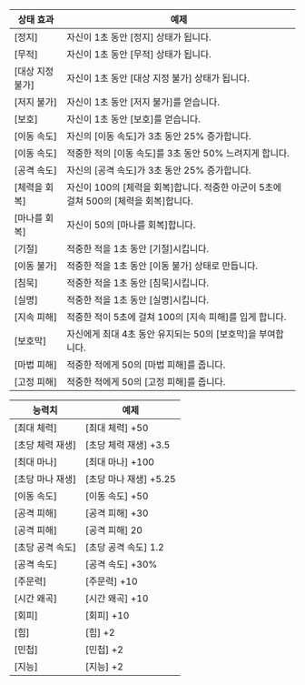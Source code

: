 상태 효과  | 예제
------------- | -------------
[정지]|자신이 1초 동안 [정지] 상태가 됩니다.
[무적]|자신이 1초 동안 [무적] 상태가 됩니다.
[대상 지정 불가]|자신이 1초 동안 [대상 지정 불가] 상태가 됩니다.
[저지 불가]|자신이 1초 동안 [저지 불가]를 얻습니다.
[보호]|자신이 1초 동안 [보호]를 얻습니다.
[이동 속도]|자신의 [이동 속도]가 3초 동안 25% 증가합니다.
[이동 속도]|적중한 적의 [이동 속도]를 3초 동안 50% 느려지게 합니다.
[공격 속도]|자신의 [공격 속도]가 3초 동안 25% 증가합니다.
[체력을 회복]|자신이 100의 [체력을 회복]합니다. 적중한 아군이 5초에 걸쳐 500의 [체력을 회복]합니다.
[마나를 회복]|자신이 50의 [마나를 회복]합니다.
[기절]|적중한 적을 1초 동안 [기절]시킵니다.
[이동 불가]|적중한 적을 1초 동안 [이동 불가] 상태로 만듭니다.
[침묵]|적중한 적을 1초 동안 [침묵]시킵니다.
[실명]|적중한 적을 1초 동안 [실명]시킵니다.
[지속 피해]|적중한 적이 5초에 걸쳐 100의 [지속 피해]를 입게 합니다.
[보호막]|자신에게 최대 4초 동안 유지되는 50의 [보호막]을 부여합니다.
[마법 피해]|적중한 적에게 50의 [마법 피해]를 줍니다.
[고정 피해]|적중한 적에게 50의 [고정 피해]를 줍니다.




능력치  | 예제
------------- | -------------
[최대 체력]|[최대 체력] +50
[초당 체력 재생]|[초당 체력 재생] +3.5
[최대 마나]|[최대 마나] +100
[초당 마나 재생]|[초당 마나 재생] +5.25
[이동 속도]|[이동 속도] +50
[공격 피해]|[공격 피해] +30
[공격 피해]|[공격 피해] 20
[초당 공격 속도]|[초당 공격 속도] 1.2
[공격 속도]|[공격 속도] +30%
[주문력]|[주문력] +10
[시간 왜곡]|[시간 왜곡] +10
[회피]|[회피] +10
[힘]|[힘] +2
[민첩]|[민첩] +2
[지능]|[지능] +2
